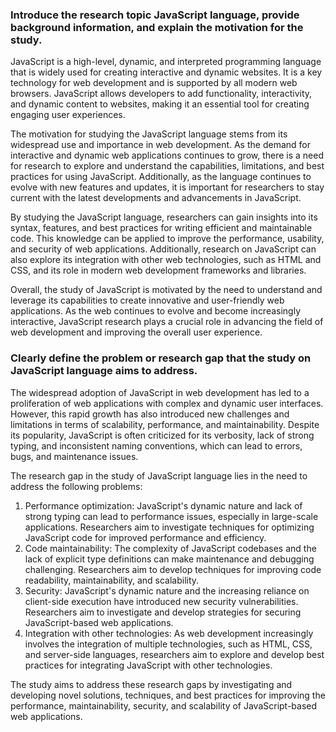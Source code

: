 ### Introduce the research topic JavaScript language, provide background information, and explain the motivation for the study.

JavaScript is a high-level, dynamic, and interpreted programming language that is widely used for creating interactive and dynamic websites. It is a key technology for web development and is supported by all modern web browsers. JavaScript allows developers to add functionality, interactivity, and dynamic content to websites, making it an essential tool for creating engaging user experiences.

The motivation for studying the JavaScript language stems from its widespread use and importance in web development. As the demand for interactive and dynamic web applications continues to grow, there is a need for research to explore and understand the capabilities, limitations, and best practices for using JavaScript. Additionally, as the language continues to evolve with new features and updates, it is important for researchers to stay current with the latest developments and advancements in JavaScript.

By studying the JavaScript language, researchers can gain insights into its syntax, features, and best practices for writing efficient and maintainable code. This knowledge can be applied to improve the performance, usability, and security of web applications. Additionally, research on JavaScript can also explore its integration with other web technologies, such as HTML and CSS, and its role in modern web development frameworks and libraries.

Overall, the study of JavaScript is motivated by the need to understand and leverage its capabilities to create innovative and user-friendly web applications. As the web continues to evolve and become increasingly interactive, JavaScript research plays a crucial role in advancing the field of web development and improving the overall user experience.

### Clearly define the problem or research gap that the study on JavaScript language aims to address.

The widespread adoption of JavaScript in web development has led to a proliferation of web applications with complex and dynamic user interfaces. However, this rapid growth has also introduced new challenges and limitations in terms of scalability, performance, and maintainability. Despite its popularity, JavaScript is often criticized for its verbosity, lack of strong typing, and inconsistent naming conventions, which can lead to errors, bugs, and maintenance issues.

The research gap in the study of JavaScript language lies in the need to address the following problems:

1. Performance optimization: JavaScript's dynamic nature and lack of strong typing can lead to performance issues, especially in large-scale applications. Researchers aim to investigate techniques for optimizing JavaScript code for improved performance and efficiency.
2. Code maintainability: The complexity of JavaScript codebases and the lack of explicit type definitions can make maintenance and debugging challenging. Researchers aim to develop techniques for improving code readability, maintainability, and scalability.
3. Security: JavaScript's dynamic nature and the increasing reliance on client-side execution have introduced new security vulnerabilities. Researchers aim to investigate and develop strategies for securing JavaScript-based web applications.
4. Integration with other technologies: As web development increasingly involves the integration of multiple technologies, such as HTML, CSS, and server-side languages, researchers aim to explore and develop best practices for integrating JavaScript with other technologies.

The study aims to address these research gaps by investigating and developing novel solutions, techniques, and best practices for improving the performance, maintainability, security, and scalability of JavaScript-based web applications.


